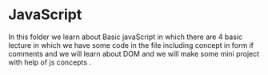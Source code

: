 # JavaScript
In this folder we learn about Basic javaScript in which there are 4 basic lecture in which we have some code in the file including concept in form if comments and we will learn about DOM and we will make some mini project with help of  js concepts .

